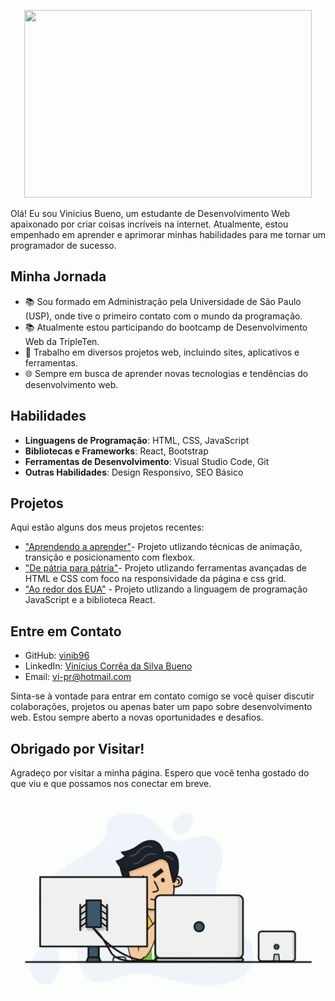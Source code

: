 <p align="center">
  <img width="460" height="300" src="https://art.pixilart.com/sr2e64b83aa0a6d.gif">
</p>
Olá! Eu sou Vinicius Bueno, um estudante de Desenvolvimento Web apaixonado por criar coisas incríveis na internet. Atualmente, estou empenhado em aprender e aprimorar minhas habilidades para me tornar um programador de sucesso. 

## Minha Jornada
- 📚 Sou formado em Administração pela Universidade de São Paulo (USP), onde tive o primeiro contato com o mundo da programação.
- 📚 Atualmente estou participando do bootcamp de Desenvolvimento Web da TripleTen.
- 💼 Trabalho em diversos projetos web, incluindo sites, aplicativos e ferramentas.
- 🌐 Sempre em busca de aprender novas tecnologias e tendências do desenvolvimento web.

## Habilidades

- **Linguagens de Programação**: HTML, CSS, JavaScript
- **Bibliotecas e Frameworks**: React, Bootstrap
- **Ferramentas de Desenvolvimento**: Visual Studio Code, Git
- **Outras Habilidades**: Design Responsivo, SEO Básico

## Projetos

Aqui estão alguns dos meus projetos recentes:

- ["Aprendendo a aprender"](https://vinib96.github.io/web_project_1_ptbr/)- Projeto utlizando técnicas de animação, transição e posicionamento com flexbox.
- ["De pátria para pátria"](https://vinib96.github.io/web_project_homeland/)- Projeto utlizando ferramentas avançadas de HTML e CSS com foco na responsividade da página e css grid.
- ["Ao redor dos EUA"](https://vinib96.github.io/web_project_around_react/) - Projeto utlizando  a linguagem de programação JavaScript e a biblioteca React.


## Entre em Contato

- GitHub: [vinib96](https://github.com/vinib96)
- LinkedIn: [Vinícius Corrêa da Silva Bueno](https://www.linkedin.com/in/vin%C3%ADcius-corr%C3%AAa-da-silva-bueno-261136284/)
- Email: vi-pr@hotmail.com

Sinta-se à vontade para entrar em contato comigo se você quiser discutir colaborações, projetos ou apenas bater um papo sobre desenvolvimento web. Estou sempre aberto a novas oportunidades e desafios.

## Obrigado por Visitar!

Agradeço por visitar a minha página. Espero que você tenha gostado do que viu e que possamos nos conectar em breve.
<p align="center"><img src="https://raw.githubusercontent.com/DarlanSchwartz/DarlanSchwartz/main/Github%20readme%20images/programmer.gif" />
</p>
